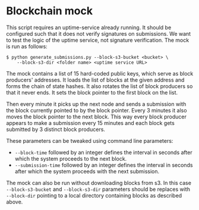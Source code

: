 Blockchain mock
===============

This script requires an uptime-service already running. It should be
configured such that it does not verify signatures on submissions. We
want to test the logic of the uptime service, not signature
verification. The mock is run as follows:

    $ python generate_submissions.py --block-s3-bucket <bucket> \
        --block-s3-dir <folder name> <uptime service URL>

The mock contains a list of 15 hard-coded public keys, which serve as
block producers' addresses. It loads the list of blocks at the given
address and forms the chain of state hashes. It also rotates the list
of block producers so that it never ends. It sets the block pointer to
the first block on the list.

Then every minute it picks up the next node and sends a submission
with the block currently pointed to by the block pointer. Every 3 minutes
it also moves the block pointer to the next block. This way every block
producer appears to make a submission every 15 minutes and each block
gets submitted by 3 distinct block producers.

These parameters can be tweaked using command line parameters:

* `--block-time` followed by an integer defines the interval in seconds
  after which the system proceeds to the next block.
* `--submission-time` followed by an integer defines the interval
  in seconds after which the system proceeds with the next submission.

The mock can also be run without downloading blocks from s3. In this
case `--block-s3-bucket` and `--block-s3-dir` parameters should be
replaces with `--block-dir` pointing to a local directory containing
blocks as described above.
